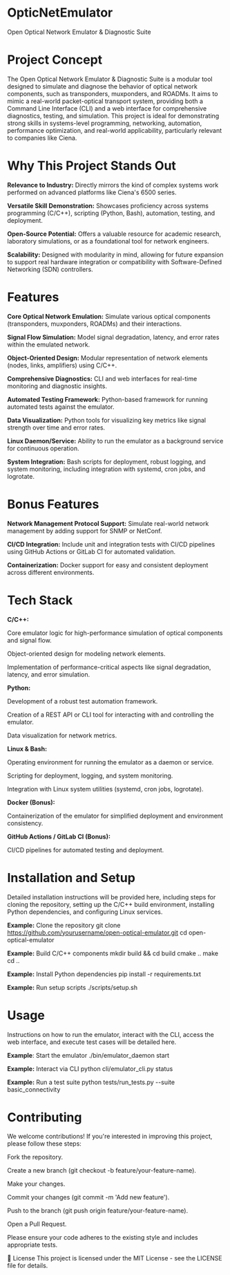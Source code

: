 OpticNetEmulator 
=

Open Optical Network Emulator & Diagnostic Suite
# Project Concept
The Open Optical Network Emulator & Diagnostic Suite is a modular tool designed to simulate and diagnose the behavior of optical network components, such as transponders, muxponders, and ROADMs. It aims to mimic a real-world packet-optical transport system, providing both a Command Line Interface (CLI) and a web interface for comprehensive diagnostics, testing, and simulation. This project is ideal for demonstrating strong skills in systems-level programming, networking, automation, performance optimization, and real-world applicability, particularly relevant to companies like Ciena.

# Why This Project Stands Out
**Relevance to Industry:** Directly mirrors the kind of complex systems work performed on advanced platforms like Ciena's 6500 series.

**Versatile Skill Demonstration:** Showcases proficiency across systems programming (C/C++), scripting (Python, Bash), automation, testing, and deployment.

**Open-Source Potential:** Offers a valuable resource for academic research, laboratory simulations, or as a foundational tool for network engineers.

**Scalability:** Designed with modularity in mind, allowing for future expansion to support real hardware integration or compatibility with Software-Defined Networking (SDN) controllers.

# Features
**Core Optical Network Emulation:** Simulate various optical components (transponders, muxponders, ROADMs) and their interactions.

**Signal Flow Simulation:** Model signal degradation, latency, and error rates within the emulated network.

**Object-Oriented Design:** Modular representation of network elements (nodes, links, amplifiers) using C/C++.

**Comprehensive Diagnostics:** CLI and web interfaces for real-time monitoring and diagnostic insights.

**Automated Testing Framework:** Python-based framework for running automated tests against the emulator.

**Data Visualization:** Python tools for visualizing key metrics like signal strength over time and error rates.

**Linux Daemon/Service:** Ability to run the emulator as a background service for continuous operation.

**System Integration:** Bash scripts for deployment, robust logging, and system monitoring, including integration with systemd, cron jobs, and logrotate.

# Bonus Features
**Network Management Protocol Support:** Simulate real-world network management by adding support for SNMP or NetConf.

**CI/CD Integration:** Include unit and integration tests with CI/CD pipelines using GitHub Actions or GitLab CI for automated validation.

**Containerization:** Docker support for easy and consistent deployment across different environments.

# Tech Stack
**C/C++:**

Core emulator logic for high-performance simulation of optical components and signal flow.

Object-oriented design for modeling network elements.

Implementation of performance-critical aspects like signal degradation, latency, and error simulation.

**Python:**

Development of a robust test automation framework.

Creation of a REST API or CLI tool for interacting with and controlling the emulator.

Data visualization for network metrics.

**Linux & Bash:**

Operating environment for running the emulator as a daemon or service.

Scripting for deployment, logging, and system monitoring.

Integration with Linux system utilities (systemd, cron jobs, logrotate).

**Docker (Bonus):**

Containerization of the emulator for simplified deployment and environment consistency.

**GitHub Actions / GitLab CI (Bonus):**

CI/CD pipelines for automated testing and deployment.

# Installation and Setup
Detailed installation instructions will be provided here, including steps for cloning the repository, setting up the C/C++ build environment, installing Python dependencies, and configuring Linux services.

**Example:** Clone the repository
git clone https://github.com/yourusername/open-optical-emulator.git
cd open-optical-emulator

**Example:** Build C/C++ components
mkdir build && cd build
cmake ..
make
cd ..

**Example:** Install Python dependencies
pip install -r requirements.txt

**Example:** Run setup scripts
./scripts/setup.sh

# Usage
Instructions on how to run the emulator, interact with the CLI, access the web interface, and execute test cases will be detailed here.

**Example**: Start the emulator
./bin/emulator_daemon start

**Example:** Interact via CLI
python cli/emulator_cli.py status

**Example:** Run a test suite
python tests/run_tests.py --suite basic_connectivity

# Contributing
We welcome contributions! If you're interested in improving this project, please follow these steps:

Fork the repository.

Create a new branch (git checkout -b feature/your-feature-name).

Make your changes.

Commit your changes (git commit -m 'Add new feature').

Push to the branch (git push origin feature/your-feature-name).

Open a Pull Request.

Please ensure your code adheres to the existing style and includes appropriate tests.

📄 License
This project is licensed under the MIT License - see the LICENSE file for details.
